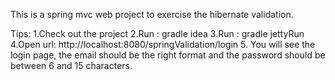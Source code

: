 This is a spring mvc web project to exercise the hibernate validation.

Tips:
1.Check out the project
2.Run : gradle idea
3.Run : gradle jettyRun
4.Open url: http://localhost:8080/springValidation/login
5. You will see the login page, the email should be the right format and the password should be between 6 and 15 characters.
